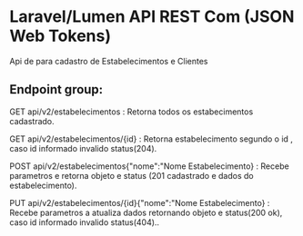 # Laravel/Lumen API REST Com (JSON Web Tokens)

Api de para cadastro de Estabelecimentos e Clientes


## Endpoint group:

GET api/v2/estabelecimentos : Retorna todos os estabecimentos cadastrado.

GET api/v2/estabelecimentos/{id} : Retorna estabelecimento segundo o id , caso id informado invalido status(204).

POST api/v2/estabelecimentos{"nome":"Nome Estabelecimento} : Recebe parametros e retorna objeto e status (201 cadastrado e dados do estabelecimento).

PUT api/v2/estabelecimentos/{id}{"nome":"Nome Estabelecimento} : Recebe parametros a atualiza dados retornando objeto e status(200 ok), caso id informado invalido status(404)..


 
